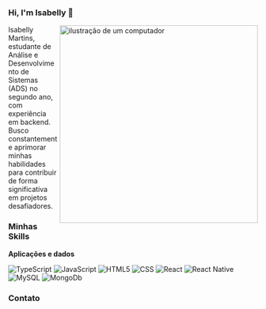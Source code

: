 ### Hi, I'm Isabelly 👋
<img src="https://raw.githubusercontent.com/MicaelliMedeiros/micaellimedeiros/master/image/computer-illustration.png" alt="ilustração de um computador" min-width="400px" max-width="400px" width="400px" align="right">

<p align="left"> 
  Isabelly Martins, estudante de Análise e Desenvolvimento de Sistemas (ADS) no segundo ano, com experiência em backend. 
  Busco constantemente aprimorar minhas habilidades para contribuir de forma significativa em projetos desafiadores.
</p>

<h3>Minhas Skills</h3>

**Aplicações e dados**

![TypeScript](https://img.shields.io/badge/TypeScript-logoColor%3D%233178C6?style=flat&logo=typescript&color=%23333333)
![JavaScript](https://img.shields.io/badge/-JavaScript-333333?style=flat&logo=javascript)
![HTML5](https://img.shields.io/badge/-HTML5-333333?style=flat&logo=HTML5)
![CSS](https://img.shields.io/badge/-CSS-333333?style=flat&logo=CSS3&logoColor=1572B6)
![React](https://img.shields.io/badge/-React-333333?style=flat&logo=react)
![React Native](https://img.shields.io/badge/-React%20Native-333333?style=flat&logo=react)
![MySQL](https://img.shields.io/badge/-MySQL-333333?style=flat&logo=mysql)
![MongoDb](https://img.shields.io/badge/Mongodb-logoColor%3D%233178C6?style=flat&logo=mongodb&color=%23333333)
</p>

<h3>Contato</h3>
